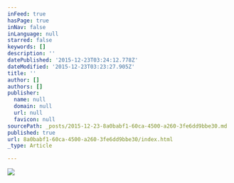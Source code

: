 ```yaml
---
inFeed: true
hasPage: true
inNav: false
inLanguage: null
starred: false
keywords: []
description: ''
datePublished: '2015-12-23T03:24:12.778Z'
dateModified: '2015-12-23T03:23:27.905Z'
title: ''
author: []
authors: []
publisher:
  name: null
  domain: null
  url: null
  favicon: null
sourcePath: _posts/2015-12-23-8a0babf1-60ca-4500-a260-3fe6dd9bbe30.md
published: true
url: 8a0babf1-60ca-4500-a260-3fe6dd9bbe30/index.html
_type: Article

---
```

![](https://the-grid-user-content.s3-us-west-2.amazonaws.com/ab86919c-ce80-47f4-89c3-c575b988c9d2.jpg)